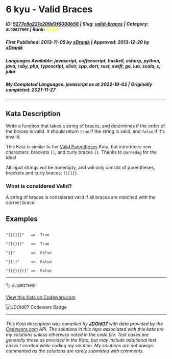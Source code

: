# 6 kyu - Valid Braces

##### **ID**: [5277c8a221e209d3f6000b56](https://www.codewars.com/kata/5277c8a221e209d3f6000b56) | **Slug**: [valid-braces](https://www.codewars.com/kata/5277c8a221e209d3f6000b56) | **Category**: `ALGORITHMS` | **Rank**: <span style="color:yellow">6 kyu</span>

##### **First Published**: 2013-11-05 ***by*** [xDranik](https://www.codewars.com/users/xDranik) | **Approved**: 2013-12-20 ***by*** [xDranik](https://www.codewars.com/users/xDranik)

##### **Languages Available**: javascript, coffeescript, haskell, csharp, python, java, ruby, php, typescript, elixir, cpp, dart, rust, swift, go, lua, scala, c, julia

##### **My Completed Languages**: javascript ***as at*** 2022-10-02 | **Originally completed**: 2021-11-27

---

## Kata Description


Write a function that takes a string of braces, and determines if the order of the braces is valid. It should return `true` if the string is valid, and `false` if it's invalid.





This Kata is similar to the [Valid Parentheses](https://www.codewars.com/kata/valid-parentheses) Kata, but introduces new characters: brackets `[]`, and curly braces `{}`. Thanks to `@arnedag` for the idea!





All input strings will be nonempty, and will only consist of parentheses, brackets and curly braces: `()[]{}`. 







### What is considered Valid?





A string of braces is considered valid if all braces are matched with the correct brace.





## Examples



```

"(){}[]"   =>  True

"([{}])"   =>  True

"(}"       =>  False

"[(])"     =>  False

"[({})](]" =>  False

```





---


🏷 `ALGORITHMS`


[View this Kata on Codewars.com](https://www.codewars.com/kata/5277c8a221e209d3f6000b56)

![](https://www.codewars.com/users/jdold07/badges/large "JDOld07 Codewars Badge")

---

###### *This Kata description was compiled by [**JDOld07**](https://tpstech.dev) with data provided by the [Codewars.com](https://www.codewars.com) API.  The solutions in this repo associated with this kata are my solutions unless otherwise noted in the code file.  Test cases are generally those as provided in the Kata, but may include additional test cases I created while coding my solution.  My solutions are not always commented as the solutions are rarely submitted with comments.*
